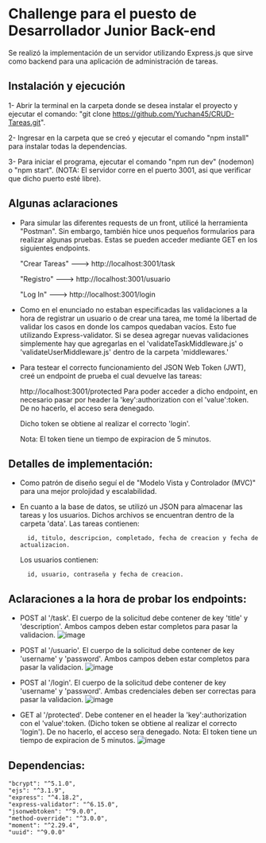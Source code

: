 # Challenge para el puesto de Desarrollador Junior Back-end

Se realizó la implementación de un servidor utilizando Express.js que sirve como backend para una aplicación de administración de tareas.

## Instalación y ejecución
1- Abrir la terminal en la carpeta donde se desea instalar el proyecto y ejecutar el comando: "git clone https://github.com/Yuchan45/CRUD-Tareas.git".

2- Ingresar en la carpeta que se creó y ejecutar el comando "npm install" para instalar todas la dependencias.

3- Para iniciar el programa, ejecutar el comando "npm run dev" (nodemon) o "npm start". (NOTA: El servidor corre en el puerto 3001, asi que verificar que dicho puerto esté libre).


## Algunas aclaraciones
- Para simular las diferentes requests de un front, utilicé la herramienta "Postman". Sin embargo, también hice unos pequeños formularios
para realizar algunas pruebas. Estas se pueden acceder mediante GET en los siguientes endpoints.

    "Crear Tareas"   --->  http://localhost:3001/task

    "Registro"       --->  http://localhost:3001/usuario

    "Log In"         --->  http://localhost:3001/login


- Como en el enunciado no estaban especificadas las validaciones a la hora de registrar un usuario o de crear una tarea, me tomé la libertad de
validar los casos en donde los campos quedaban vacíos. Esto fue utilizando Express-validator. Si se desea agregar nuevas validaciones simplemente
hay que agregarlas en el 'validateTaskMiddleware.js' o 'validateUserMiddleware.js' dentro de la carpeta 'middlewares.'

- Para testear el correcto funcionamiento del JSON Web Token (JWT), creé un endpoint de prueba el cual devuelve las tareas:

    http://localhost:3001/protected
    Para poder acceder a dicho endpoint, en necesario pasar por header la 'key':authorization con el 'value':token. De no hacerlo, el acceso sera denegado.
    
    Dicho token se obtiene al realizar el correcto 'login'.
    
    Nota: El token tiene un tiempo de expiracion de 5 minutos.


## Detalles de implementación:
- Como patrón de diseño seguí el de "Modelo Vista y Controlador (MVC)" para una mejor prolojidad y escalabilidad.

- En cuanto a la base de datos, se utilizó un JSON para almacenar las tareas y los usuarios. Dichos archivos se encuentran dentro de la carpeta 'data'.
    Las tareas contienen:

        id, titulo, descripcion, completado, fecha de creacion y fecha de actualizacion.
    
    Los usuarios contienen:
    
        id, usuario, contraseña y fecha de creacion.


## Aclaraciones a la hora de probar los endpoints:
- POST al '/task'. El cuerpo de la solicitud debe contener de key 'title' y 'description'. Ambos campos deben estar completos para pasar la validacion.
    ![image](https://user-images.githubusercontent.com/43625804/227809105-985c2127-28d9-434e-82b8-38d64a0a1a85.png)


- POST al '/usuario'. El cuerpo de la solicitud debe contener de key 'username' y 'password'. Ambos campos deben estar completos para pasar la validacion.
    ![image](https://user-images.githubusercontent.com/43625804/227809165-385f5205-b0d0-40f9-8021-6c374c5d0b55.png)


- POST al '/login'. El cuerpo de la solicitud debe contener de key 'username' y 'password'. Ambas credenciales deben ser correctas para pasar la validacion.
    ![image](https://user-images.githubusercontent.com/43625804/227809194-9adbccae-1b35-4ba8-8cc1-2c6b759f68f5.png)


- GET al '/protected'. Debe contener en el header la 'key':authorization con el 'value':token. (Dicho token se obtiene al realizar el correcto 'login').
De no hacerlo, el acceso sera denegado.
Nota: El token tiene un tiempo de expiracion de 5 minutos.
    ![image](https://user-images.githubusercontent.com/43625804/227809236-67421926-68e0-4e0c-bec5-77f15d19c00c.png)




## Dependencias:
    "bcrypt": "^5.1.0",
    "ejs": "^3.1.9",
    "express": "^4.18.2",
    "express-validator": "^6.15.0",
    "jsonwebtoken": "^9.0.0",
    "method-override": "^3.0.0",
    "moment": "^2.29.4",
    "uuid": "^9.0.0"



